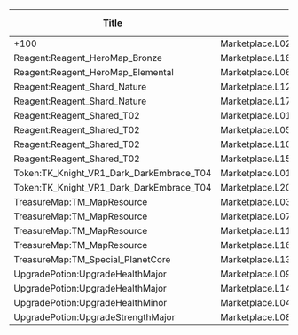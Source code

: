 | Title | Dev Name | Item Granted | Quantity | Currency | Currency Sub Type | Price |
| ----- | -------- | ------------ | -------- | -------- | ----------------- | ----- |
| +100  | Marketplace.L02.Page03.XP.03 | Currency:HeroXp_Basic | 100000 | GameItem | Currency:Gold | 200 |
| Reagent:Reagent_HeroMap_Bronze | Marketplace.L18.Page03.Hero.09 | Reagent:Reagent_HeroMap_Bronze | 1 | GameItem | Currency:Gold | 300000 |
| Reagent:Reagent_HeroMap_Elemental | Marketplace.L06.Page03.Token.17 | Reagent:Reagent_HeroMap_Elemental | 6 | GameItem | Currency:Gold | 35000 |
| Reagent:Reagent_Shard_Nature | Marketplace.L12.Page03.Reagent.29 | Reagent:Reagent_Shard_Nature | 2 | MtxCurrency |  | 200 |
| Reagent:Reagent_Shard_Nature | Marketplace.L17.Page03.Shard.22 | Reagent:Reagent_Shard_Nature | 1 | MtxCurrency |  | 200 |
| Reagent:Reagent_Shared_T02 | Marketplace.L01.Page03.Free.15 | Reagent:Reagent_Shared_T02 | 10 | GameItem | Currency:Gold | 0 |
| Reagent:Reagent_Shared_T02 | Marketplace.L05.Page03.PowerSource.03 | Reagent:Reagent_Shared_T02 | 10 | GameItem | Currency:Gold | 2500 |
| Reagent:Reagent_Shared_T02 | Marketplace.L10.Page03.PowerSource.06 | Reagent:Reagent_Shared_T02 | 15 | GameItem | Currency:Gold | 2500 |
| Reagent:Reagent_Shared_T02 | Marketplace.L15.Page03.PowerSource.09 | Reagent:Reagent_Shared_T02 | 20 | GameItem | Currency:Gold | 2500 |
| Token:TK_Knight_VR1_Dark_DarkEmbrace_T04 | Marketplace.L01.Page3.VIP5.FreeBonus.79 | Token:TK_Knight_VR1_Dark_DarkEmbrace_T04 | 2 | GameItem | Currency:Gold | 0 |
| Token:TK_Knight_VR1_Dark_DarkEmbrace_T04 | Marketplace.L20.Page03.Free.129 | Token:TK_Knight_VR1_Dark_DarkEmbrace_T04 | 2 | GameItem | Currency:Gold | 0 |
| TreasureMap:TM_MapResource | Marketplace.L03.Page03.MapFragments.03 | TreasureMap:TM_MapResource | 3 | GameItem | Currency:Gold | 20000 |
| TreasureMap:TM_MapResource | Marketplace.L07.Page03.MapFragments.08 | TreasureMap:TM_MapResource | 5 | GameItem | Currency:Gold | 20000 |
| TreasureMap:TM_MapResource | Marketplace.L11.Page03.TreasureMap.03 | TreasureMap:TM_MapResource | 7 | GameItem | Currency:Gold | 20000 |
| TreasureMap:TM_MapResource | Marketplace.L16.Page03.TreasureMap.06 | TreasureMap:TM_MapResource | 10 | GameItem | Currency:Gold | 20000 |
| TreasureMap:TM_Special_PlanetCore | Marketplace.L13.Page03.MapsMisc.39 | TreasureMap:TM_Special_PlanetCore | 1 | MtxCurrency |  | 400 |
| UpgradePotion:UpgradeHealthMajor | Marketplace.L09.Page03.MajorElixir.09 | UpgradePotion:UpgradeHealthMajor | 4 | GameItem | Currency:Gold | 50000 |
| UpgradePotion:UpgradeHealthMajor | Marketplace.L14.Page03.ElixirAll.11 | UpgradePotion:UpgradeHealthMajor | 3 | GameItem | Currency:Gold | 50000 |
| UpgradePotion:UpgradeHealthMinor | Marketplace.L04.Page03.MinorElixir.09 | UpgradePotion:UpgradeHealthMinor | 4 | GameItem | Currency:Gold | 4000 |
| UpgradePotion:UpgradeStrengthMajor | Marketplace.L08.Page03.Free.32 | UpgradePotion:UpgradeStrengthMajor | 3 | GameItem | Currency:Gold | 0 |
